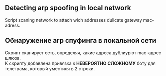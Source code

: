 ## Detecting arp spoofing in local network
Script scaning network to attach wich addresses dulicate gateway mac-adress. 
## Обнаружение arp спуфинга в локальной сети
Скрипт сканирует сеть, определяя, какие адреса дублиурют mac-адрес шлюза.  
К скрипту добавлена привязка к **НЕВЕРОЯТНО СЛОЖНОМУ** боту для телеграма, который уместиля в 2 строки.

